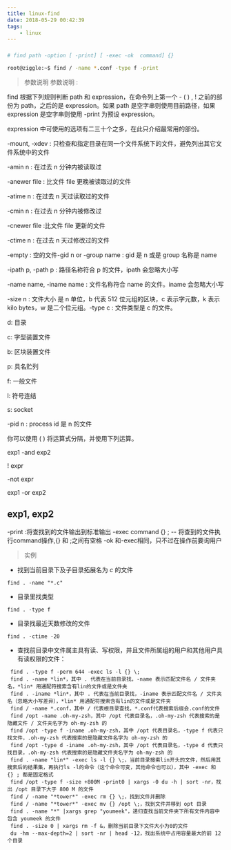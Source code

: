 ```yaml
---
title: linux-find
date: 2018-05-29 00:42:39
tags:
    - linux
---
```



### 
```sh
# find path -option [ -print] [ -exec -ok  command] {} 

root@ziggle:~$ find / -name *.conf -type f -print
```
> 参数说明
参数说明 :

find 根据下列规则判断 path 和 expression，在命令列上第一个 - ( ) , ! 之前的部份为 path，之后的是 expression。如果 path 是空字串则使用目前路径，如果 expression 是空字串则使用 -print 为预设 expression。

expression 中可使用的选项有二三十个之多，在此只介绍最常用的部份。

-mount, -xdev : 只检查和指定目录在同一个文件系统下的文件，避免列出其它文件系统中的文件

-amin n : 在过去 n 分钟内被读取过

-anewer file : 比文件 file 更晚被读取过的文件

-atime n : 在过去 n 天过读取过的文件

-cmin n : 在过去 n 分钟内被修改过

-cnewer file :比文件 file 更新的文件

-ctime n : 在过去 n 天过修改过的文件

-empty : 空的文件-gid n or -group name : gid 是 n 或是 group 名称是 name

-ipath p, -path p : 路径名称符合 p 的文件，ipath 会忽略大小写

-name name, -iname name : 文件名称符合 name 的文件。iname 会忽略大小写

-size n : 文件大小 是 n 单位，b 代表 512 位元组的区块，c 表示字元数，k 表示 kilo bytes，w 是二个位元组。-type c : 文件类型是 c 的文件。

d: 目录

c: 字型装置文件

b: 区块装置文件

p: 具名贮列

f: 一般文件

l: 符号连结

s: socket

-pid n : process id 是 n 的文件

你可以使用 ( ) 将运算式分隔，并使用下列运算。

exp1 -and exp2

! expr

-not expr

exp1 -or exp2

exp1, exp2
-----
-print :将查找到的文件输出到标准输出
-exec command {} \; -- 将查到的文件执行command操作,{} 和 \;之间有空格
-ok 和-exec相同，只不过在操作前要询用户
> 实例

- 找到当前目录下及子目录拓展名为 *c* 的文件
```
find . -name "*.c"
```
- 目录里找类型
```
find . -type f
```
- 目录找最近天数修改的文件
```
find . -ctime -20
```

- 查找前目录中文件属主具有读、写权限，并且文件所属组的用户和其他用户具有读权限的文件：
```
 find . -type f -perm 644 -exec ls -l {} \;
 find . -name *lin*，其中 . 代表在当前目录找，-name 表示匹配文件名 / 文件夹名，*lin* 用通配符搜索含有lin的文件或是文件夹
 find . -iname *lin*，其中 . 代表在当前目录找，-iname 表示匹配文件名 / 文件夹名（忽略大小写差异），*lin* 用通配符搜索含有lin的文件或是文件夹
 find / -name *.conf，其中 / 代表根目录查找，*.conf代表搜索后缀会.conf的文件
 find /opt -name .oh-my-zsh，其中 /opt 代表目录名，.oh-my-zsh 代表搜索的是隐藏文件 / 文件夹名字为 oh-my-zsh 的
 find /opt -type f -iname .oh-my-zsh，其中 /opt 代表目录名，-type f 代表只找文件，.oh-my-zsh 代表搜索的是隐藏文件名字为 oh-my-zsh 的
 find /opt -type d -iname .oh-my-zsh，其中 /opt 代表目录名，-type d 代表只找目录，.oh-my-zsh 代表搜索的是隐藏文件夹名字为 oh-my-zsh 的
 find . -name "lin*" -exec ls -l {} \;，当前目录搜索lin开头的文件，然后用其搜索后的结果集，再执行ls -l的命令（这个命令可变，其他命令也可以），其中 -exec 和 {} ; 都是固定格式
 find /opt -type f -size +800M -print0 | xargs -0 du -h | sort -nr，找出 /opt 目录下大于 800 M 的文件
 find / -name "*tower*" -exec rm {} \;，找到文件并删除
 find / -name "*tower*" -exec mv {} /opt \;，找到文件并移到 opt 目录
 find . -name "*" |xargs grep "youmeek"，递归查找当前文件夹下所有文件内容中包含 youmeek 的文件
 find . -size 0 | xargs rm -f &，删除当前目录下文件大小为0的文件
 du -hm --max-depth=2 | sort -nr | head -12，找出系统中占用容量最大的前 12 个目录
```



